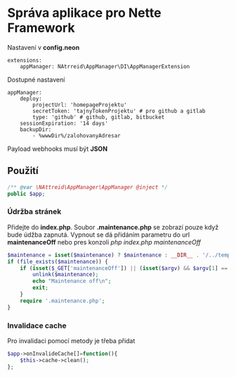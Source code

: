# Správa aplikace pro Nette Framework

Nastavení v **config.neon**
```neon
extensions:
    appManager: NAtrreid\AppManager\DI\AppManagerExtension
```

Dostupné nastavení
```neon
appManager:
    deploy:
        projectUrl: 'homepageProjektu'
        secretToken: 'tajnyTokenProjektu' # pro github a gitlab
        type: 'github' # github, gitlab, bitbucket
    sessionExpiration: '14 days'
    backupDir:
        - %wwwDir%/zalohovanyAdresar
```
Payload webhooks musí být **JSON**

## Použití
```php
/** @var \NAttreid\AppManager\AppManager @inject */
public $app;
```

### Údržba stránek
Přidejte do **index.php**. Soubor **.maintenance.php** se zobrazí pouze když bude údžba zapnutá. Vypnout se dá přidáním parametru do url **maintenanceOff** nebo pres konzoli *php index.php maintenanceOff*
```php
$maintenance = isset($maintenance) ? $maintenance : __DIR__ . '/../temp/maintenance';
if (file_exists($maintenance)) {
    if (isset($_GET['maintenanceOff']) || (isset($argv) && $argv[1] == 'maintenanceOff')) {
        unlink($maintenance);
        echo "Maintenance off\n";
        exit;
    }
    require '.maintenance.php';
}
```

### Invalidace cache
Pro invalidaci pomocí metody je třeba přidat
```php
$app->onInvalideCache[]=function(){
    $this->cache->clean();
};
```